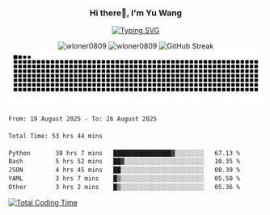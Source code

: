 <h3 align="center">Hi there👋, I'm Yu Wang</h1>

<p align="center"><a href="https://git.io/typing-svg"><img src="https://readme-typing-svg.demolab.com?font=Alex+Brush&size=18&pause=1000&color=716A50&background=6F66FF00&center=true&vCenter=true&width=435&lines=To+love+oneself+is+the+beginning+of+a+lifelong+romance.+%E2%80%94+Oscar+Wilde" alt="Typing SVG" /></a></p>


<p align="center">
 <img src="https://github-readme-stats.vercel.app/api/top-langs?username=wloner0809&show_icons=true&locale=en&layout=compact" alt="wloner0809" height=120 />
 <img src="https://github-readme-stats.vercel.app/api?username=wloner0809&show_icons=true&locale=en" alt="wloner0809" height=120 />
 <img src="https://github-readme-streak-stats.herokuapp.com?user=wloner0809&theme=microsoft" alt="GitHub Streak" height=120 />
 <img src="https://github.com/Wloner0809/Wloner0809/blob/output/github-contribution-grid-snake.svg">
</p>
 
<!--START_SECTION:waka-->

```txt
From: 19 August 2025 - To: 26 August 2025

Total Time: 53 hrs 44 mins

Python       38 hrs 7 mins   ████████████████▓░░░░░░░░   67.13 %
Bash         5 hrs 52 mins   ██▓░░░░░░░░░░░░░░░░░░░░░░   10.35 %
JSON         4 hrs 45 mins   ██░░░░░░░░░░░░░░░░░░░░░░░   08.39 %
YAML         3 hrs 7 mins    █▒░░░░░░░░░░░░░░░░░░░░░░░   05.50 %
Other        3 hrs 2 mins    █▒░░░░░░░░░░░░░░░░░░░░░░░   05.36 %
```

<!--END_SECTION:waka-->

[![Total Coding Time](https://wakatime.com/badge/user/3b010e91-e8bb-445f-9eac-c8ab5bc30cb6.svg)](https://wakatime.com/@3b010e91-e8bb-445f-9eac-c8ab5bc30cb6)
